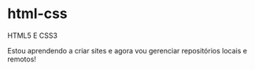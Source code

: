 # html-css
 HTML5 E CSS3

Estou aprendendo a criar sites e agora vou gerenciar repositórios locais e remotos!

